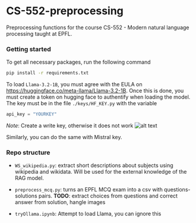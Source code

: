 # CS-552-preprocessing


Preprocessing functions for the course CS-552 - Modern natural language processing taught at EPFL.


### Getting started

To get all necessary packages, run the following command
```bash
pip install -r requirements.txt
```

To load `Llama-3.2-1B`, you must agree with the EULA on https://huggingface.co/meta-llama/Llama-3.2-1B. Once this is done, you must create a token on hugging face to authentify when loading the model. The key must be in the file `./keys/HF_KEY.py` with the variable
```python
api_key = "YOURKEY"
```

_Note_: Create a write key, otherwise it does not work ![alt text](image.png)


Similarly, you can do the same with Mistral key.

### Repo structure

* `WS_wikipedia.py`: extract short descriptions about subjects using wikipedia and wikidata. Will be used for the external knowledge of the RAG model.

* `preprocess_mcq.py`: turns an EPFL MCQ exam into a csv with questions-solutions pairs.
**TODO**: extract choices from questions and correct answer from solution, hangle images

* `tryOllama.ipynb`: Attempt to load Llama, you can ignore this